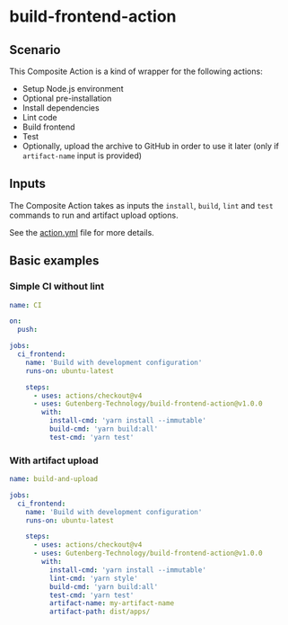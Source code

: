 # build-frontend-action

## Scenario

This Composite Action is a kind of wrapper for the following actions:

- Setup Node.js environment
- Optional pre-installation
- Install dependencies
- Lint code
- Build frontend
- Test
- Optionally, upload the archive to GitHub in order to use it later (only if `artifact-name` input is provided)

## Inputs

The Composite Action takes as inputs the `install`, `build`, `lint` and `test` commands to run and artifact upload options.

See the [action.yml](action.yml) file for more details.


## Basic examples

### Simple CI without lint

```yaml
name: CI

on:
  push:

jobs:
  ci_frontend:
    name: 'Build with development configuration'
    runs-on: ubuntu-latest

    steps:
      - uses: actions/checkout@v4
      - uses: Gutenberg-Technology/build-frontend-action@v1.0.0
        with:
          install-cmd: 'yarn install --immutable'
          build-cmd: 'yarn build:all'
          test-cmd: 'yarn test'
```

### With artifact upload

```yaml
name: build-and-upload

jobs:
  ci_frontend:
    name: 'Build with development configuration'
    runs-on: ubuntu-latest

    steps:
      - uses: actions/checkout@v4
      - uses: Gutenberg-Technology/build-frontend-action@v1.0.0
        with:
          install-cmd: 'yarn install --immutable'
          lint-cmd: 'yarn style'
          build-cmd: 'yarn build:all'
          test-cmd: 'yarn test'
          artifact-name: my-artifact-name
          artifact-path: dist/apps/
```
